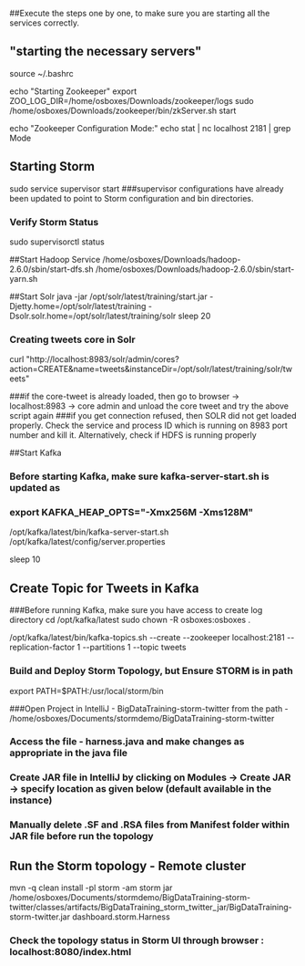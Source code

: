 ##Execute the steps one by one, to make sure you are starting all the services correctly.

## "starting the necessary servers"

source ~/.bashrc

echo "Starting Zookeeper"
export ZOO_LOG_DIR=/home/osboxes/Downloads/zookeeper/logs
sudo  /home/osboxes/Downloads/zookeeper/bin/zkServer.sh start

echo "Zookeeper Configuration Mode:"
echo stat | nc localhost 2181 | grep Mode

## Starting Storm
sudo service supervisor start
###supervisor configurations have already been updated to point to Storm configuration and bin directories.
### Verify Storm Status
sudo supervisorctl status

##Start Hadoop Service
/home/osboxes/Downloads/hadoop-2.6.0/sbin/start-dfs.sh
/home/osboxes/Downloads/hadoop-2.6.0/sbin/start-yarn.sh

##Start Solr
java -jar /opt/solr/latest/training/start.jar -Djetty.home=/opt/solr/latest/training -Dsolr.solr.home=/opt/solr/latest/training/solr
sleep 20

### Creating tweets core in Solr
curl "http://localhost:8983/solr/admin/cores?action=CREATE&name=tweets&instanceDir=/opt/solr/latest/training/solr/tweets"

###if the core-tweet is already loaded, then go to browser -> localhost:8983 -> core admin and unload the core tweet and try the above script again
###if you get connection refused, then SOLR did not get loaded properly. Check the service and process ID which is running on 8983 port number and kill it. Alternatively, check if HDFS is running properly

##Start Kafka

### Before starting Kafka, make sure  kafka-server-start.sh is updated as
### export KAFKA_HEAP_OPTS="-Xmx256M -Xms128M"

/opt/kafka/latest/bin/kafka-server-start.sh /opt/kafka/latest/config/server.properties 

sleep 10

## Create Topic for Tweets in Kafka

###Before running Kafka, make sure you have access to create log directory
cd /opt/kafka/latest
sudo chown -R osboxes:osboxes .

/opt/kafka/latest/bin/kafka-topics.sh --create --zookeeper localhost:2181 --replication-factor 1 --partitions 1 --topic tweets

### Build and Deploy Storm Topology, but Ensure  STORM is in path
export PATH=$PATH:/usr/local/storm/bin

###Open Project in IntelliJ - BigDataTraining-storm-twitter from the path - /home/osboxes/Documents/stormdemo/BigDataTraining-storm-twitter
### Access the file - harness.java and make changes as appropriate in the java file

### Create JAR file in IntelliJ by clicking on Modules -> Create JAR -> specify location as given below (default available in the instance)
### Manually delete .SF and .RSA files from Manifest folder within JAR file before run the topology

## Run the Storm topology - Remote cluster
mvn -q clean install -pl storm -am
storm jar /home/osboxes/Documents/stormdemo/BigDataTraining-storm-twitter/classes/artifacts/BigDataTraining_storm_twitter_jar/BigDataTraining-storm-twitter.jar dashboard.storm.Harness

### Check the topology status in Storm UI through browser : localhost:8080/index.html
